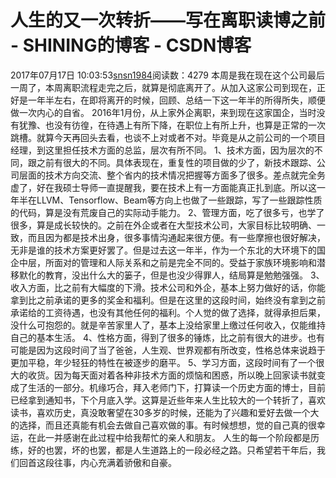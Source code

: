 # 人生的又一次转折——写在离职读博之前 - SHINING的博客 - CSDN博客
2017年07月17日 10:03:53[snsn1984](https://me.csdn.net/snsn1984)阅读数：4279
本周是我在现在这个公司最后一周了，本周离职流程走完之后，就算是彻底离开了。从加入这家公司到现在，正好是一年半左右，在即将离开的时候，回顾、总结一下这一年半的所得所失，顺便做一次内心的自省。
2016年1月份，从上家外企离职，来到现在这家国企，当时没有犹豫、也没有彷徨，在待遇上有所下降，在职位上有所上升，也算是正常的一次跳槽。就算今天再回头去看，也谈不上对或者不对。毕竟是从之前公司的一个项目经理，到这里担任技术方面的总监，层次有所不同。
1、技术方面，因为层次的不同，跟之前有很大的不同。具体表现在，重复性的项目做的少了，新技术跟踪、公司层面的技术方向交流、整个省内的技术情况把握等方面多了很多。差点就完全务虚了，好在我硕士导师一直提醒我，要在技术上有一方面能真正扎到底。所以这一年半在LLVM、Tensorflow、Beam等方向上也做了一些跟踪，写了一些跟踪性质的代码，算是没有荒废自己的实际动手能力。
2、管理方面，吃了很多亏，也学了很多，算是成长较快的。之前在外企或者在大型技术公司，大家目标比较明确、一致，而且因为都是技术出身，很多事情沟通起来很方便。有一些摩擦也很好解决，无非是谁的技术方案更好罢了。但是过去这一年半，作为一个东北的大环境下的国企中层，所面对的管理和人际关系和之前是完全不同的。受益于家族环境影响和潜移默化的教育，没出什么大的篓子，但是也没少得罪人，结局算是勉勉强强。
3、收入方面，比之前有大幅度的下滑。技术公司和外企，基本上努力做好的话，你能拿到比之前承诺的更多的奖金和福利。但是在这里的这段时间，始终没有拿到之前承诺给的工资待遇，也没有其他任何的福利。个人觉的做了选择，就得承担后果，没什么可抱怨的。就是辛苦家里人了，基本上没给家里上缴过任何收入，仅能维持自己的基本生活。
4、性格方面，得到了很多的锤炼，比之前有很大的进步。也有可能是因为这段时间了当了爸爸，人生观、世界观都有所改变，性格总体来说趋于更加平稳，年少轻狂的特性在被逐步的磨平。
5、学习方面，这段时间有了一个很大的收货。因为每天面对着各种非技术方面的烦恼和困惑，所以晚上回家读书就变成了生活的一部分。机缘巧合，拜入老师门下，打算读一个历史方面的博士，目前已经拿到通知书，下个月底入学。这算是近些年来人生比较大的一个转折了，喜欢读书，喜欢历史，真没敢奢望在30多岁的时候，还能为了兴趣和爱好去做一个大的选择，而且还真能有机会去做自己喜欢做的事。有时候想想，觉的自己真的很幸运，在此一并感谢在此过程中给我帮忙的亲人和朋友。
人生的每一个阶段都是历练，好的也罢，坏的也罢，都是人生道路上的一段必经之路。只希望若干年后，我们回首这段往事，内心充满着骄傲和自豪。
